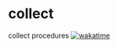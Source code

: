 # collect
collect procedures 
[![wakatime](https://wakatime.com/badge/github/carlosapgomes/collect.svg)](https://wakatime.com/badge/github/carlosapgomes/collect)
